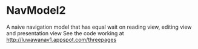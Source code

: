 NavModel2
=========

A naive navigation model that has equal wait on reading view, editing view and presentation view
See the code working at http://luwawanav1.appspot.com/threepages
